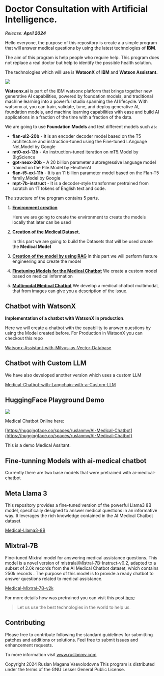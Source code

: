 # Doctor Consultation with Artificial Intelligence.

*Release:  **April 2024***

Hello everyone,  the purpose of this repository is  create a  a simple program that will answer medical questions by using the latest technologies of **IBM**.

The aim of this program is help people who require help.  This program does not replace a real doctor but help to identify the possible health solution.

The technologies which will use is **WatsonX** of **IBM** and **Watson Assistant.**

![](assets/images/posts/README/im-778762.png)

**Watsonx.ai** is part of the IBM watsonx platform that brings together new generative AI capabilities, powered by foundation models, and traditional machine learning into a powerful studio spanning the AI lifecycle. With watsonx.ai, you can train, validate, tune, and deploy generative AI, foundation models, and machine learning capabilities with ease and build AI applications in a fraction of the time with a fraction of the data.

We are going to use  **Foundation Models**  and test different models such as:

- **flan-ul2-20b**  - It is an encoder decoder model based on the T5 architecture and instruction-tuned using the Fine-tuned LAnguage Net.Model by Google
- **mt0-xxl-13b**  - An instruction-tuned iteration on mT5.Model by BigScience
- **gpt-neox-20b** - A 20 billion parameter autoregressive language model trained on the Pile.Model by EleutherAI
- **flan-t5-xxl-11b**  - It is an 11 billion parameter model based on the Flan-T5 family.Model by Google
- **mpt-7b-instruct**  - It is a decoder-style transformer pretrained from scratch on 1T tokens of English text and code. 

The structure of the program contains 5 parts.

1. [**Environment creation**](./1-Environment/README.md)

   Here we are going to create the environment to create the models locally that later can be used

2. [**Creation of the Medical Dataset.**](./2-Data/README.md)

   In this part we are going to build the Datasets that will be used create the **Medical Model**

3. [**Creation of the model by using RAG**](./3-Modeling/README.md)
   In this part we will perform feature engineering and create the model

4. [**Finetuning Models for the Medical Chatbot**](./6-FineTunning/README.md)
   We create a custom model based on medical information


5. [**Multimodal  Medical Chatbot**](./7-Multimodal/README.md)
   We develop a medical chatbot multimodal, that from images can give you a description of the issue.


## Chatbot with WatsonX

**Implementation of a chatbot with WatsonX in production.**

Here we will create a chatbot with the capability to answer questions by using the Model created before.
For Production in WatsonX you can checkout this repo


[Watsonx-Assistant-with-Milvus-as-Vector-Database](https://github.com/ruslanmv/Watsonx-Assistant-with-Milvus-as-Vector-Database)


## Chatbot with Custom LLM 
We have also developed another version which uses a custom LLM 

[Medical-Chatbot-with-Langchain-with-a-Custom-LLM](https://github.com/ruslanmv/Medical-Chatbot-with-Langchain-with-a-Custom-LLM)

## HuggingFace Playground Demo 

[![](assets/images/posts/README/future.jpg)](https://huggingface.co/spaces/ruslanmv/AI-Medical-Chatbot)


Medical Chatbot Online here:

[https://huggingface.co/spaces/ruslanmv/AI-Medical-Chatbot](https://huggingface.co/spaces/ruslanmv/AI-Medical-Chatbot)

This is a demo Medical Assitant.

## Fine-tunning Models with ai-medical chatbot

Currently there are two base models that were pretrained with ai-medical-chatbot

## Meta Llama 3
This repository provides a fine-tuned version of the powerful Llama3 8B model, specifically designed to answer medical questions in an informative way. It leverages the rich knowledge contained in the AI Medical Chatbot dataset.

[Medical-Llama3-8B](https://huggingface.co/ruslanmv/Medical-Llama3-8B)

## Mixtral-7B
Fine-tuned Mixtral model for answering medical assistance questions. This model is a novel version of mistralai/Mistral-7B-Instruct-v0.2, adapted to a subset of 2.0k records from the AI Medical Chatbot dataset, which contains 250k records . The purpose of this model is to provide a ready chatbot to answer questions related to medical assistance.

[Medical-Mixtral-7B-v2k](https://huggingface.co/ruslanmv/Medical-Mixtral-7B-v2k)

For more details how was pretrained you can visit this post [here](https://ruslanmv.com/blog/How-to-Fine-Tune-Mixtral-87B-Instruct-model-with-PEFT)

> Let us use the best technologies in the world to help us. 

## Contributing

Please free to contribute following the standard guidelines for submitting patches and additions or solutions. Feel free to submit issues and enhancement requests.

To more information visit www.ruslanmv.com

Copyright 2024 Ruslan Magana Vsevolodovna This program is distributed under the terms of the GNU Lesser General Public License.





